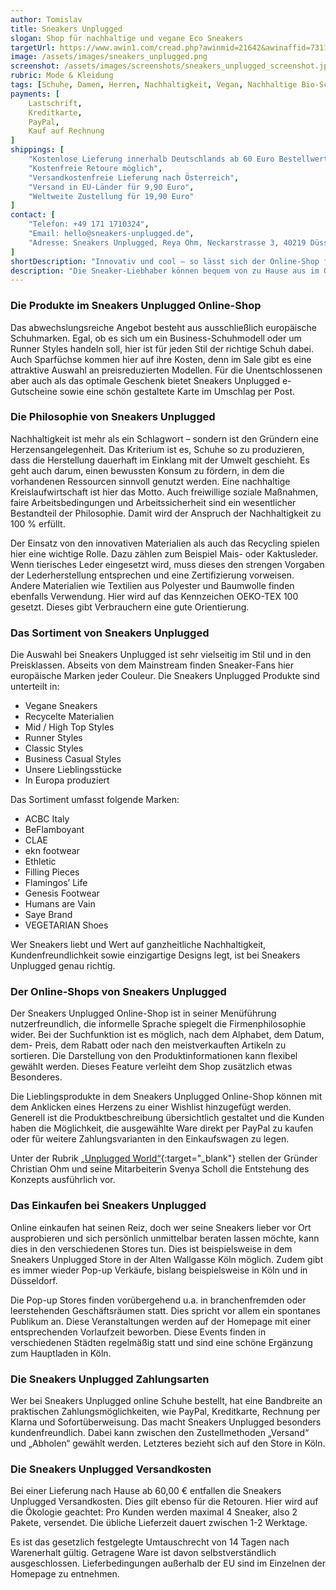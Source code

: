 ```yaml
---
author: Tomislav
title: Sneakers Unplugged
slogan: Shop für nachhaltige und vegane Eco Sneakers
targetUrl: https://www.awin1.com/cread.php?awinmid=21642&awinaffid=731132
image: /assets/images/sneakers_unplugged.png
screenshot: /assets/images/screenshots/sneakers_unplugged_screenshot.jpg
rubric: Mode & Kleidung
tags: [Schuhe, Damen, Herren, Nachhaltigkeit, Vegan, Nachhaltige Bio-Schuhe]
payments: [
    Lastschrift,
    Kreditkarte,
    PayPal,
    Kauf auf Rechnung
]
shippings: [
    "Kostenlose Lieferung innerhalb Deutschlands ab 60 Euro Bestellwert",
    "Kostenfreie Retoure möglich",
    "Versandkostenfreie Lieferung nach Österreich",
    "Versand in EU-Länder für 9,90 Euro",
    "Weltweite Zustellung für 19,90 Euro"
]
contact: [
    "Telefon: +49 171 1710324",
    "Email: hello@sneakers-unplugged.de",
    "Adresse: Sneakers Unplugged, Reya Ohm, Neckarstrasse 3, 40219 Düsseldorf"
]
shortDescription: "Innovativ und cool – so lässt sich der Online-Shop für Sneaker-Fans treffend beschreiben. Der Sneakers Unplugged Store zeigt, dass fair hergestellte Schuhe sehr wohl stylish sind und jedem Klischee von „öko“ trotzen können."
description: "Die Sneaker-Liebhaber können bequem von zu Hause aus im Online-Store shoppen oder direkt im Ladengeschäft nach Herzenslust im Sneaker-Paradies einkaufen."
---
```


### Die Produkte im Sneakers Unplugged Online-Shop

Das abwechslungsreiche Angebot besteht aus ausschließlich europäische Schuhmarken. Egal, ob es sich um ein Business-Schuhmodell oder um Runner Styles handeln soll, hier ist für jeden Stil der richtige Schuh dabei. Auch Sparfüchse kommen hier auf ihre Kosten, denn im Sale gibt es eine attraktive Auswahl an preisreduzierten Modellen. Für die Unentschlossenen aber auch als das optimale Geschenk bietet Sneakers Unplugged e-Gutscheine sowie eine schön gestaltete Karte im Umschlag per Post.

### Die Philosophie von Sneakers Unplugged

Nachhaltigkeit ist mehr als ein Schlagwort – sondern ist den Gründern eine Herzensangelegenheit. Das Kriterium ist es, Schuhe so zu produzieren, dass die Herstellung dauerhaft im Einklang mit der Umwelt geschieht. Es geht auch darum, einen bewussten Konsum zu fördern, in dem die vorhandenen Ressourcen sinnvoll genutzt werden. Eine nachhaltige Kreislaufwirtschaft ist hier das Motto. Auch freiwillige soziale Maßnahmen, faire Arbeitsbedingungen und Arbeitssicherheit sind ein wesentlicher Bestandteil der Philosophie. Damit wird der Anspruch der Nachhaltigkeit zu 100 % erfüllt.

Der Einsatz von den innovativen Materialien als auch das Recycling spielen hier eine wichtige Rolle. Dazu zählen zum Beispiel Mais- oder Kaktusleder. Wenn tierisches Leder eingesetzt wird, muss dieses den strengen Vorgaben der Lederherstellung entsprechen und eine Zertifizierung vorweisen. Andere Materialien wie Textilien aus Polyester und Baumwolle finden ebenfalls Verwendung. Hier wird auf das Kennzeichen OEKO-TEX 100 gesetzt. Dieses gibt Verbrauchern eine gute Orientierung. 

### Das Sortiment von Sneakers Unplugged

Die Auswahl bei Sneakers Unplugged ist sehr vielseitig im Stil und in den Preisklassen. Abseits von dem Mainstream finden Sneaker-Fans hier europäische Marken jeder Couleur. 
Die Sneakers Unplugged Produkte sind unterteilt in:

* Vegane Sneakers
* Recycelte Materialien
* Mid / High Top Styles
* Runner Styles
* Classic Styles
* Business Casual Styles
* Unsere Lieblingsstücke
* In Europa produziert

Das Sortiment umfasst folgende Marken:

* ACBC Italy
* BeFlamboyant
* CLAE
* ekn footwear
* Ethletic
* Filling Pieces
* Flamingos’ Life
* Genesis Footwear
* Humans are Vain
* Saye Brand
* VEGETARIAN Shoes

Wer Sneakers liebt und Wert auf ganzheitliche Nachhaltigkeit, Kundenfreundlichkeit sowie einzigartige Designs legt, ist bei Sneakers Unplugged genau richtig.

### Der Online-Shops von Sneakers Unplugged

Der Sneakers Unplugged Online-Shop ist in seiner Menüführung nutzerfreundlich, die informelle Sprache spiegelt die Firmenphilosophie wider. Bei der Suchfunktion ist es möglich, nach dem Alphabet, dem Datum, dem- Preis, dem Rabatt oder nach den meistverkauften Artikeln zu sortieren. Die Darstellung von den Produktinformationen kann flexibel gewählt werden. Dieses Feature verleiht dem Shop zusätzlich etwas Besonderes.

Die Lieblingsprodukte in dem Sneakers Unplugged Online-Shop können mit dem Anklicken eines Herzens zu einer Wishlist hinzugefügt werden. Generell ist die Produktbeschreibung übersichtlich gestaltet und die Kunden haben die Möglichkeit, die ausgewählte Ware direkt per PayPal zu kaufen oder für weitere Zahlungsvarianten in den Einkaufswagen zu legen.

Unter der Rubrik [„Unplugged World“](https://www.sneakers-unplugged.de/pages/nachhaltige-vegane-sneakers-marken-coming-soon){:target="_blank"} stellen der Gründer Christian Ohm und seine Mitarbeiterin Svenya Scholl die Entstehung des Konzepts ausführlich vor. 

### Das Einkaufen bei Sneakers Unplugged

Online einkaufen hat seinen Reiz, doch wer seine Sneakers lieber vor Ort ausprobieren und sich persönlich unmittelbar beraten lassen möchte, kann dies in den verschiedenen Stores tun. Dies ist beispielsweise in dem Sneakers Unplugged Store in der Alten Wallgasse Köln möglich. Zudem gibt es immer wieder Pop-up Verkäufe, bislang beispielsweise in Köln und in Düsseldorf.

Die Pop-up Stores finden vorübergehend u.a. in branchenfremden oder leerstehenden Geschäftsräumen statt. Dies spricht vor allem ein spontanes Publikum an. Diese Veranstaltungen werden auf der Homepage mit einer entsprechenden Vorlaufzeit beworben. Diese Events finden in verschiedenen Städten regelmäßig statt und sind eine schöne Ergänzung zum Hauptladen in Köln. 

### Die Sneakers Unplugged Zahlungsarten

Wer bei Sneakers Unplugged online Schuhe bestellt, hat eine Bandbreite an praktischen Zahlungsmöglichkeiten, wie PayPal, Kreditkarte, Rechnung per Klarna und Sofortüberweisung. Das macht Sneakers Unplugged besonders kundenfreundlich. Dabei kann zwischen den Zustellmethoden „Versand“ und „Abholen“ gewählt werden. Letzteres bezieht sich auf den Store in Köln. 

### Die Sneakers Unplugged Versandkosten

Bei einer Lieferung nach Hause ab 60,00 € entfallen die Sneakers Unplugged Versandkosten. Dies gilt ebenso für die Retouren. Hier wird auf die Ökologie geachtet: Pro Kunden werden maximal 4 Sneaker, also 2 Pakete, versendet. Die übliche Lieferzeit dauert zwischen 1-2 Werktage.

Es ist das gesetzlich festgelegte Umtauschrecht von 14 Tagen nach Warenerhalt gültig. Getragene Ware ist davon selbstverständlich ausgeschlossen. Lieferbedingungen außerhalb der EU sind im Einzelnen der Homepage zu entnehmen.